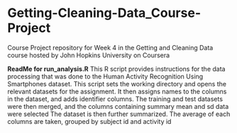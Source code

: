 # Getting-Cleaning-Data_Course-Project
Course Project repository for Week 4 in the Getting and Cleaning Data course hosted by John Hopkins University on Coursera

**ReadMe for run_analysis.R**
This R script provides instructions for the data processing that was done to the Human Activity Recognition Using Smartphones 
dataset. 
This script sets the working directory and opens the relevant datasets for the assignment.
It then assigns names to the columns in the dataset, and adds identifier columns.
The training and test datasets were then merged, and the columns containing summary mean and sd data were selected
The dataset is then further summarized. The average of each columns are taken, grouped by subject id and activity id
